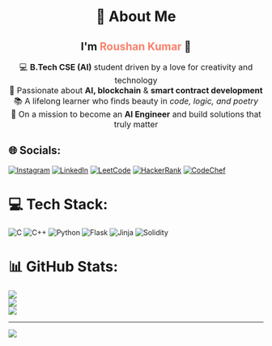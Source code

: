 <!-- Centered About Me Section -->
<div align="center">

# 💫 About Me  
<h2>I'm <span style="color:#f9826c;">Roushan Kumar</span> 👋</h2>

<p align="center" style="max-width: 600px; font-size: 16px;">
💻 <strong>B.Tech CSE (AI)</strong> student driven by a love for creativity and technology  
<br>🧠 Passionate about <strong>AI, blockchain</strong> & <strong>smart contract development</strong>  
<br>📚 A lifelong learner who finds beauty in <em>code, logic, and poetry</em>  
<br>🚀 On a mission to become an <strong>AI Engineer</strong> and build solutions that truly matter  
</p>

</div>

## 🌐 Socials:
[![Instagram](https://img.shields.io/badge/Instagram-%23E4405F.svg?logo=Instagram&logoColor=white)](https://instagram.com/K.roushan_77) 
[![LinkedIn](https://img.shields.io/badge/LinkedIn-%230077B5.svg?logo=linkedin&logoColor=white)](https://linkedin.com/in/roushan-kumar-214a0528b) 
[![LeetCode](https://img.shields.io/badge/LeetCode-FFA116.svg?logo=leetcode&logoColor=white)](https://leetcode.com/yourusername) 
[![HackerRank](https://img.shields.io/badge/HackerRank-00EA64.svg?logo=hackerrank&logoColor=white)](https://www.hackerrank.com/profile/yourusername) 
[![CodeChef](https://img.shields.io/badge/CodeChef-5B4638.svg?logo=codechef&logoColor=white)](https://www.codechef.com/users/yourusername)

# 💻 Tech Stack:
![C](https://img.shields.io/badge/c-%2300599C.svg?style=flat&logo=c&logoColor=white) ![C++](https://img.shields.io/badge/c++-%2300599C.svg?style=flat&logo=c%2B%2B&logoColor=white) ![Python](https://img.shields.io/badge/python-3670A0?style=flat&logo=python&logoColor=ffdd54) ![Flask](https://img.shields.io/badge/flask-%23000.svg?style=flat&logo=flask&logoColor=white) ![Jinja](https://img.shields.io/badge/jinja-white.svg?style=flat&logo=jinja&logoColor=black) ![Solidity](https://img.shields.io/badge/Solidity-%23363636.svg?style=flat&logo=solidity&logoColor=white)

# 📊 GitHub Stats:
![](https://github-readme-stats.vercel.app/api?username=Roushan-77&theme=radical&hide_border=false&include_all_commits=true&count_private=false)<br/>
![](https://github-readme-streak-stats.herokuapp.com/?user=Roushan-77&theme=radical&hide_border=false)<br/>
![](https://github-readme-stats.vercel.app/api/top-langs/?username=Roushan-77&theme=radical&hide_border=false&include_all_commits=true&count_private=false&layout=compact)

---

[![](https://visitcount.itsvg.in/api?id=Roushan-77&icon=0&color=0)](https://visitcount.itsvg.in)

<!-- Proudly created with GPRM ( https://gprm.itsvg.in ) -->

